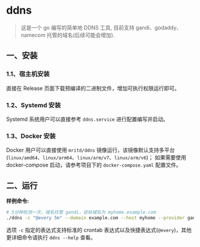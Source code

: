# ddns

> 这是一个 go 编写的简单地 DDNS 工具, 目前支持 gandi、godaddy、namecom 托管的域名(后续可能会增加).

## 一、安装

### 1.1、宿主机安装

直接在 Release 页面下载预编译的二进制文件，增加可执行权限运行即可。

### 1.2、Systemd 安装

Systemd 系统用户可以直接参考 `ddns.service` 进行配置编写并启动。

### 1.3、Docker 安装

Docker 用户可以直接使用 `mritd/ddns` 镜像运行，该镜像默认支持多平台(`linux/amd64`、`linux/arm64`、`linux/arm/v7`、`linux/arm/v6`)；
如果需要使用 docker-compose 启动，请参考项目下的 `docker-compose.yaml` 配置文件。

## 二、运行

**样例命令:**

``` sh
# 5分钟检测一次，域名托管 gandi，目标域名为 myhome.example.com
./ddns -c "@every 5m" --domain example.com --host myhome --provider gandi --gandi-key gbsdjkfs34u548u64
```

选项 `-c` 指定的表达式支持标准的 crontab 表达式以及快捷表达式(`@every`)，其他更详细命令请执行 `ddns --help` 查看。
